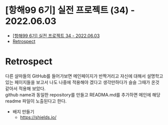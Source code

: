 # [항해99 6기] 실전 프로젝트 (34) - 2022.06.03

<!-- TOC -->

- [[항해99 6기] 실전 프로젝트 34 - 2022.06.03](#%ED%95%AD%ED%95%B499-6%EA%B8%B0-%EC%8B%A4%EC%A0%84-%ED%94%84%EB%A1%9C%EC%A0%9D%ED%8A%B8-34---20220603)
- [Retrospect](#retrospect)

<!-- /TOC -->

# Retrospect
다른 살마들의 GitHub를 들어가보면 메인페이지가 반짝거리고 자신에 대해서 설명학고 있는 페이지들을 보고서 나도 나중에 적용해야 겠다고 생각만하다가 슬슬 그때가 온것 같아서 적용해 보았다.  
github name과 동일한 repository를 만들고 READMA.md를 추가하면 메인에 해당 readme 파일이 노출된다고 한다.

- 배지 만들기  
  - https://shields.io/
